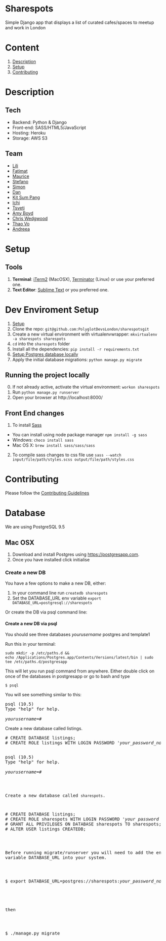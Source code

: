 # Sharespots 
Simple Django app that displays a list of curated cafes/spaces to meetup and work in London

# Content

1. [Description](#description)
4. [Setup](#setup)
5. [Contributing](#contributing)


# Description

## Tech
- Backend: Python & Django
- Front-end: SASS/HTML5/JavaScript
- Hosting: Heroku
- Storage: AWS S3

## Team
- [Lili](https://github.com/lili2311)
- [Fatimat](https://github.com/gbaja)
- [Maurice](https://github.com/mbanerjeepalmer)
- [Stefano](https://github.com/CianciuStyles)
- [Simon](https://github.com/simonRedwards)
- [Dan](https://github.com/snowkuma)
- [Kit Sum Pang](https://github.com/ktsmpng)
- [Ichi](https://github.com/icicleta)
- [Tsveti](https://github.com/tsvetelinak0)
- [Amy Boyd](https://github.com/amyboyd)
- [Chris Wedgwood](https://github.com/chriswedgwood)
- [Thao Vo](https://github.com/littlethao)
- [Andreea](https://github.com/etiquetteX)

# Setup
## Tools
1. **Terminal**: [iTerm2](https://www.iterm2.com/) (MacOSX), [Terminator](http://gnometerminator.blogspot.co.uk/p/introduction.html) (Linux) or use your preferred one.
2. **Text Editor**: [Sublime Text](http://www.sublimetext.com/) or you preferred one.

# Dev Enviroment Setup

1. [Setup](https://github.com/PolyglotDevsLondon/setup/wiki)
2. Clone the repo: `git@github.com:PolyglotDevsLondon/sharespotsgit`
3. Create a new virtual environment with virtualenvwrapper: `mkvirtualenv -a sharespots sharespots`
4. `cd` into the `sharespots` folder
5. Install all the dependencies: `pip install -r requirements.txt`
6. [Setup Postgres database locally](#database)
7. Apply the initial database migrations: `python manage.py migrate`

## Running the project locally
0. If not already active, activate the virtual environment: `workon sharespots`
1. Run `python manage.py runserver`
2. Open your browser at http://localhost:8000/


## Front End changes
1. To install [Sass](https://sass-lang.com/install) 
- You can install using node package manager `npm install -g sass`
- Windows: `choco install sass`
- Mac OS X: `brew install sass/sass/sass`
2. To compile sass changes to css file use `sass --watch input/file/path/styles.scss output/file/path/styles.css`
# Contributing
Please follow the [Contributing Guidelines](CONTRIBUTING.md)

# Database

We are using PostgreSQL 9.5

## Mac OSX

1. Download and install Postgres using https://postgresapp.com.
2. Once you have installed click initialise


### Create a new DB 

You have a few options to make a new DB, either:

1. In your command line run `createdb sharespots`
2. Set the DATABASE_URL env variable `export DATABASE_URL=postgresql://sharespots`

Or create the DB via psql command line:
#### Create a new DB via psql
You should see three databases _yourusername_ postgres and template1

Run this in your terminal:
```
sudo mkdir -p /etc/paths.d &&
echo /Applications/Postgres.app/Contents/Versions/latest/bin | sudo tee /etc/paths.d/postgresapp
```

This will let you run psql command from anywhere. Either double click on once of the databases in postgresapp
or go to bash and type

```
$ psql
```
You will see something similar to this:

<pre>
psql (10.5)
Type "help" for help.

<i>yourusername</i>=#
</pre>

Create a new database called listings.

<pre>
# CREATE DATABASE listings;
# CREATE ROLE listings WITH LOGIN PASSWORD '<i>your_password_not_this</i>';

<pre>
psql (10.5)
Type "help" for help.

<i>yourusername</i>=#
</pre>

Create a new database called `sharespots`.

<pre>
# CREATE DATABASE listings;
# CREATE ROLE sharespots WITH LOGIN PASSWORD '<i>your password not this</i>';
# GRANT ALL PRIVILEGES ON DATABASE sharespots TO sharespots;
# ALTER USER listings CREATEDB;
</pre>

Before running migrate/runserver you will need to add the environment variable
DATABASE_URL into your system. 

<pre>

$ export DATABASE_URL=postgres://sharespots:<i>your_password_not_this</i>@127.0.0.1:5432/sharespots

</pre>

then

<pre>

$ ./manage.py migrate

</pre>
